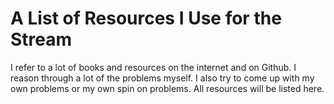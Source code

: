 # A List of Resources I Use for the Stream

I refer to a lot of books and resources on the internet and on Github.
I reason through a lot of the problems myself.
I also try to come up with my own problems or my own spin on problems.
All resources will be listed here.
